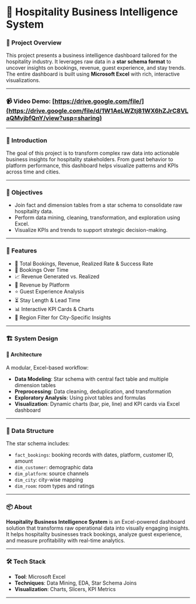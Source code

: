 # 🏨 Hospitality Business Intelligence System

### 🎯 Project Overview  
This project presents a business intelligence dashboard tailored for the hospitality industry. It leverages raw data in a **star schema format** to uncover insights on bookings, revenue, guest experience, and stay trends. The entire dashboard is built using **Microsoft Excel** with rich, interactive visualizations.

---

### 📹 Video Demo: [https://drive.google.com/file/](https://drive.google.com/file/d/1W1AeLWZtj81WX6hZJrC8VLaQMvjbfQnY/view?usp=sharing)

---

### 📌 Introduction  
The goal of this project is to transform complex raw data into actionable business insights for hospitality stakeholders. From guest behavior to platform performance, this dashboard helps visualize patterns and KPIs across time and cities.

---

### 🎯 Objectives  
- Join fact and dimension tables from a star schema to consolidate raw hospitality data.  
- Perform data mining, cleaning, transformation, and exploration using Excel.  
- Visualize KPIs and trends to support strategic decision-making.

---

### 🌟 Features  
- 🔹 Total Bookings, Revenue, Realized Rate & Success Rate  
- 📆 Bookings Over Time  
- 📈 Revenue Generated vs. Realized  
- 🥧 Revenue by Platform  
- ⭐ Guest Experience Analysis  
- ⏳ Stay Length & Lead Time  
- 📊 Interactive KPI Cards & Charts  
- 📍 Region Filter for City-Specific Insights

---

### 🏗️ System Design

#### 📐 Architecture  
A modular, Excel-based workflow:
- **Data Modeling**: Star schema with central fact table and multiple dimension tables  
- **Preprocessing**: Data cleaning, deduplication, and transformation  
- **Exploratory Analysis**: Using pivot tables and formulas  
- **Visualization**: Dynamic charts (bar, pie, line) and KPI cards via Excel dashboard

---

### 🧱 Data Structure  
The star schema includes:
- `fact_bookings`: booking records with dates, platform, customer ID, amount  
- `dim_customer`: demographic data  
- `dim_platform`: source channels  
- `dim_city`: city-wise mapping  
- `dim_room`: room types and ratings

---

### 📦 About  
**Hospitality Business Intelligence System** is an Excel-powered dashboard solution that transforms raw operational data into visually engaging insights. It helps hospitality businesses track bookings, analyze guest experience, and measure profitability with real-time analytics.

---

### 🛠️ Tech Stack  
- **Tool**: Microsoft Excel  
- **Techniques**: Data Mining, EDA, Star Schema Joins  
- **Visualization**: Charts, Slicers, KPI Metrics

---

